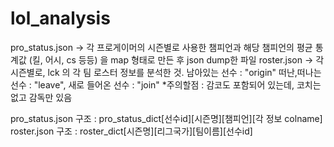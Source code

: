 # lol_analysis

pro_status.json -> 각 프로게이머의 시즌별로 사용한 챔피언과 해당 챔피언의 평균 통계값 (킬, 어시, cs 등등) 을 map 형태로 만든 후 json dump한 파일
roster.json -> 각 시즌별로, lck 의 각 팀 로스터 정보를 분석한 것. 남아있는 선수 : "origin" 떠난,떠나는 선수 : "leave", 새로 들어온 선수 : "join"
  *주의할점 : 감코도 포함되어 있는데, 코치는 없고 감독만 있음

pro_status.json 구조 : pro_status_dict[선수id][시즌명][챔피언][각 정보 colname]
roster.json 구조 : roster_dict[시즌명][리그국가][팀이름][선수id]
